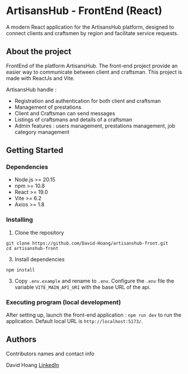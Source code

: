 # ArtisansHub - FrontEnd (React)

A modern React application for the ArtisansHub platform, designed to connect clients and craftsmen by region and facilitate service requests.

## About the project

FrontEnd of the platform ArtisansHub. The front-end project provide an easier way to communicate between client and craftsman. This project is made with ReactJs and Vite.

ArtisansHub handle : 
- Registration and authentication for both client and craftsman
- Management of prestations
- Client and Craftsman can send messages
- Listings of craftsmans and details of a craftsman
- Admin features : users management, prestations management, job category management

## Getting Started

### Dependencies

- Node.js >= 20.15
- npm >= 10.8
- React >= 19.0
- Vite >= 6.2
- Axios >= 1.8

### Installing

1. Clone the repository
```
git clone https://github.com/David-Hoang/artisanshub-front.git
cd artisanshub-front
```

3. Install dependencies
```
npm install
```
3. Copy `.env.example` and rename to `.env`. 
Configure the `.env` file the variable `VITE_MAIN_API_URI` with the base URL of the api.

### Executing program (local development)
After setting up, launch the front-end application :
`npm run dev` to run the application.
Default local URL is `http://localhost:5173/`.

## Authors

Contributors names and contact info

David Hoang
[LinkedIn](https://www.linkedin.com/in/dav-hoang/)
